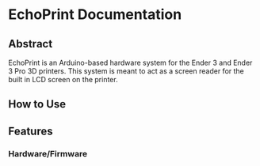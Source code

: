 # EchoPrint Documentation

## Abstract

EchoPrint is an Arduino-based hardware system for the Ender 3 and Ender 3 Pro 3D printers. This system is meant to act as a screen reader for the built in LCD screen on the printer. 
 
## How to Use 

## Features 

### Hardware/Firmware

